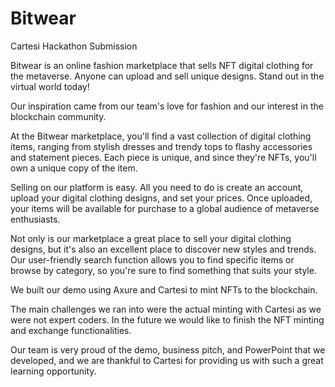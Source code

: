 # Bitwear
Cartesi Hackathon Submission

Bitwear is an online fashion marketplace that sells NFT digital clothing for the metaverse. Anyone can upload and sell unique designs. Stand out in the virtual world today!

Our inspiration came from our team's love for fashion and our interest in the blockchain community.

At the Bitwear marketplace, you'll find a vast collection of digital clothing items, ranging from stylish dresses and trendy tops to flashy accessories and statement pieces. Each piece is unique, and since they're NFTs, you'll own a unique copy of the item.

Selling on our platform is easy. All you need to do is create an account, upload your digital clothing designs, and set your prices. Once uploaded, your items will be available for purchase to a global audience of metaverse enthusiasts.

Not only is our marketplace a great place to sell your digital clothing designs, but it's also an excellent place to discover new styles and trends. Our user-friendly search function allows you to find specific items or browse by category, so you're sure to find something that suits your style.

We built our demo using Axure and Cartesi to mint NFTs to the blockchain.

The main challenges we ran into were the actual minting with Cartesi as we were not expert coders. In the future we would like to finish the NFT minting and exchange functionalities.

Our team is very proud of the demo, business pitch, and PowerPoint that we developed, and we are thankful to Cartesi for providing us with such a great learning opportunity. 

